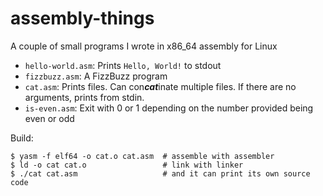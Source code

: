 # assembly-things
A couple of small programs I wrote in x86_64 assembly for Linux

- `hello-world.asm`: Prints `Hello, World!` to stdout
- `fizzbuzz.asm`: A FizzBuzz program
- `cat.asm`: Prints files. Can con***cat***inate multiple files. If there are no arguments, prints from stdin.
- `is-even.asm`: Exit with 0 or 1 depending on the number provided being even or odd

Build: 
```shell
$ yasm -f elf64 -o cat.o cat.asm  # assemble with assembler
$ ld -o cat cat.o                 # link with linker
$ ./cat cat.asm                   # and it can print its own source code
```
